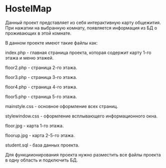 # HostelMap
Данный проект представляет из себя интерактивную карту общежития. 
При нажатии на выбранную комнату, появляется информация из БД о проживающих в этой комнате.

В данном проекте имеют такие файлы как:

index.php - главная страница проекта, которая содержит карту 1-го этажа и меню этажей.

floor2.php - страница 2-го этажа.

floor3.php - страница 3-го этажа.

floor4.php - страница 4-го этажа.

floor5.php - страница 5-го этажа.

mainstyle.css - основное оформление всех страниц.

stylewindow.css - оформление всплывающего информационного окна.

floor.jpg -  карта 1-го этажа.

floorup.jpg -  карта 2-5-го этажа.

student.sql - база данных проекта.

Для функциионирования проекта нужно разместить все файлы проекта в одну область и подключить БД.
